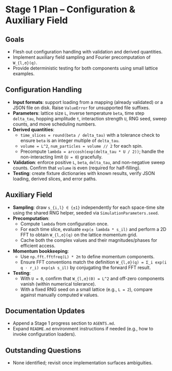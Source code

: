 # Stage 1 Plan – Configuration & Auxiliary Field

## Goals
- Flesh out configuration handling with validation and derived quantities.
- Implement auxiliary field sampling and Fourier precomputation of `W_{l,σ}(q)`.
- Provide deterministic testing for both components using small lattice examples.

## Configuration Handling
- **Input formats**: support loading from a mapping (already validated) or a JSON file on disk. Raise `ValueError` for unsupported file suffixes.
- **Parameters**: lattice size `L`, inverse temperature `beta`, time step `delta_tau`, hopping amplitude `t`, interaction strength `U`, RNG seed, sweep counts, and move scheduling numbers.
- **Derived quantities**:
  - `time_slices = round(beta / delta_tau)` with a tolerance check to ensure `beta` is an integer multiple of `delta_tau`.
  - `volume = L^2`, `num_particles = volume // 2` for each spin.
  - Precompute `lambda = arccosh(exp(delta_tau * U / 2))`; handle the non-interacting limit (`U = 0`) gracefully.
- **Validation**: enforce positive `L`, `beta`, `delta_tau`, and non-negative sweep counts. Confirm that `volume` is even (required for half-filling).
- **Testing**: create fixture dictionaries with known results, verify JSON loading, derived slices, and error paths.

## Auxiliary Field
- **Sampling**: draw `s_{i,l} ∈ {±1}` independently for each space-time site using the shared RNG helper, seeded via `SimulationParameters.seed`.
- **Precomputation**:
  - Compute `lambda` from configuration once.
  - For each time slice, evaluate `exp(± lambda * s_il)` and perform a 2D FFT to obtain `W_{l,σ}(q)` on the lattice momentum grid.
  - Cache both the complex values and their magnitudes/phases for efficient access.
- **Momentum bookkeeping**:
  - Use `np.fft.fftfreq(L) * 2π` to define momentum components.
  - Ensure FFT conventions match the definition `W_{l,σ}(q) = Σ_i exp(i q · r_i) exp(±λ s_il)` by conjugating the forward FFT result.
- **Testing**:
  - With `U = 0`, confirm that `W_{l,σ}(0) = L^2` and off-zero components vanish (within numerical tolerance).
  - With a fixed RNG seed on a small lattice (e.g., `L = 2`), compare against manually computed `W` values.

## Documentation Updates
- Append a Stage 1 progress section to `AGENTS.md`.
- Expand `README.md` environment instructions if needed (e.g., how to invoke configuration loaders).

## Outstanding Questions
- None identified; revisit once implementation surfaces ambiguities.
